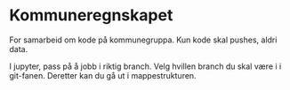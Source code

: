 # Kommuneregnskapet
For samarbeid om kode på kommunegruppa.
Kun kode skal pushes, aldri data.

I jupyter, pass på å jobb i riktig branch. Velg hvillen branch du skal være i i git-fanen. Deretter kan du gå ut i mappestrukturen. 
